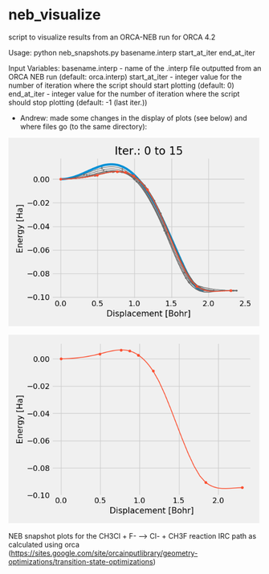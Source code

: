# neb_visualize
script to visualize results from an ORCA-NEB run for ORCA 4.2

Usage: python neb_snapshots.py basename.interp start_at_iter<int> end_at_iter<int>

Input Variables:
basename.interp - name of the .interp file outputted from an ORCA NEB run (default: orca.interp)
start_at_iter   - integer value for the number of iteration where the script should start plotting (default: 0)
end_at_iter     - integer value for the number of iteration where the script should stop plotting  (default: -1 (last iter.))

* Andrew: made some changes in the display of plots (see below) and where files go (to the same directory):


<img src="neb_opt_methyl-F.png" alt="drawing" width="500"/></a>

<img src="neb_lastiter_methyl-F.png" alt="drawing" width="500"/></a>

NEB snapshot plots for the CH3Cl  + F- --> Cl- + CH3F reaction IRC path as calculated using orca (https://sites.google.com/site/orcainputlibrary/geometry-optimizations/transition-state-optimizations)
